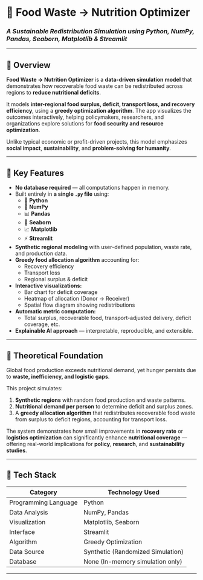 # 🥗 Food Waste → Nutrition Optimizer  

### _A Sustainable Redistribution Simulation using Python, NumPy, Pandas, Seaborn, Matplotlib & Streamlit_

---

## 📘 Overview

**Food Waste → Nutrition Optimizer** is a **data-driven simulation model** that demonstrates how recoverable food waste can be redistributed across regions to **reduce nutritional deficits**.

It models **inter-regional food surplus, deficit, transport loss, and recovery efficiency**, using a **greedy optimization algorithm**. The app visualizes the outcomes interactively, helping policymakers, researchers, and organizations explore solutions for **food security and resource optimization**.

Unlike typical economic or profit-driven projects, this model emphasizes **social impact**, **sustainability**, and **problem-solving for humanity**.

---

## 🚀 Key Features

- **No database required** — all computations happen in memory.
- Built entirely in **a single `.py` file** using:
  - 🐍 **Python**
  - 🧮 **NumPy**
  - 📊 **Pandas**
  - 🌈 **Seaborn**
  - 📈 **Matplotlib**
  - ⚡ **Streamlit**
- **Synthetic regional modeling** with user-defined population, waste rate, and production data.
- **Greedy food allocation algorithm** accounting for:
  - Recovery efficiency  
  - Transport loss  
  - Regional surplus & deficit
- **Interactive visualizations:**
  - Bar chart for deficit coverage  
  - Heatmap of allocation (Donor → Receiver)  
  - Spatial flow diagram showing redistributions
- **Automatic metric computation:**
  - Total surplus, recoverable food, transport-adjusted delivery, deficit coverage, etc.
- **Explainable AI approach** — interpretable, reproducible, and extensible.

---

## 🧠 Theoretical Foundation

Global food production exceeds nutritional demand, yet hunger persists due to **waste, inefficiency, and logistic gaps**.

This project simulates:

1. **Synthetic regions** with random food production and waste patterns.  
2. **Nutritional demand per person** to determine deficit and surplus zones.  
3. A **greedy allocation algorithm** that redistributes recoverable food waste from surplus to deficit regions, accounting for transport loss.

The system demonstrates how small improvements in **recovery rate** or **logistics optimization** can significantly enhance **nutritional coverage** — offering real-world implications for **policy**, **research**, and **sustainability studies**.

---

## 🧩 Tech Stack

| Category | Technology Used |
|-----------|-----------------|
| Programming Language | Python |
| Data Analysis | NumPy, Pandas |
| Visualization | Matplotlib, Seaborn |
| Interface | Streamlit |
| Algorithm | Greedy Optimization |
| Data Source | Synthetic (Randomized Simulation) |
| Database | None (In-memory simulation only) |

---
